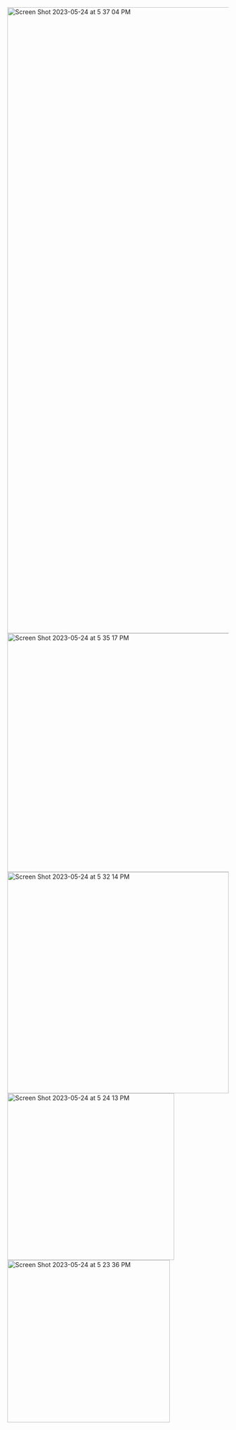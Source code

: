 <img width="1426" alt="Screen Shot 2023-05-24 at 5 37 04 PM" src="https://github.com/ram1050/Linux-editing-working-with-files/assets/74604230/320e5dfb-7f27-4b4d-a576-05ce1aaf5b3e">
<img width="544" alt="Screen Shot 2023-05-24 at 5 35 17 PM" src="https://github.com/ram1050/Linux-editing-working-with-files/assets/74604230/8e27e6b7-c904-479a-9839-8670206968f9">
<img width="504" alt="Screen Shot 2023-05-24 at 5 32 14 PM" src="https://github.com/ram1050/Linux-editing-working-with-files/assets/74604230/4557f528-2524-4707-b810-449234e446df">
<img width="380" alt="Screen Shot 2023-05-24 at 5 24 13 PM" src="https://github.com/ram1050/Linux-editing-working-with-files/assets/74604230/2cc2ae4b-ac3a-4f0c-a431-7297c23c6852">
<img width="370" alt="Screen Shot 2023-05-24 at 5 23 36 PM" src="https://github.com/ram1050/Linux-editing-working-with-files/assets/74604230/597fb258-415b-4944-b239-fa54ef991322">
